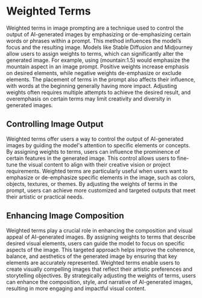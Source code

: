 # Weighted Terms

Weighted terms in image prompting are a technique used to control the output of AI-generated images by emphasizing or de-emphasizing certain words or phrases within a prompt. This method influences the model’s focus and the resulting image. Models like Stable Diffusion and Midjourney allow users to assign weights to terms, which can significantly alter the generated image. For example, using (mountain:1.5) would emphasize the mountain aspect in an image prompt. Positive weights increase emphasis on desired elements, while negative weights de-emphasize or exclude elements. The placement of terms in the prompt also affects their influence, with words at the beginning generally having more impact. Adjusting weights often requires multiple attempts to achieve the desired result, and overemphasis on certain terms may limit creativity and diversity in generated images.

## Controlling Image Output

Weighted terms offer users a way to control the output of AI-generated images by guiding the model's attention to specific elements or concepts. By assigning weights to terms, users can influence the prominence of certain features in the generated image. This control allows users to fine-tune the visual content to align with their creative vision or project requirements. Weighted terms are particularly useful when users want to emphasize or de-emphasize specific elements in the image, such as colors, objects, textures, or themes. By adjusting the weights of terms in the prompt, users can achieve more customized and targeted outputs that meet their artistic or practical needs.

## Enhancing Image Composition

Weighted terms play a crucial role in enhancing the composition and visual appeal of AI-generated images. By assigning weights to terms that describe desired visual elements, users can guide the model to focus on specific aspects of the image. This targeted approach helps improve the coherence, balance, and aesthetics of the generated image by ensuring that key elements are accurately represented. Weighted terms enable users to create visually compelling images that reflect their artistic preferences and storytelling objectives. By strategically adjusting the weights of terms, users can enhance the composition, style, and narrative of AI-generated images, resulting in more engaging and impactful visual content.
